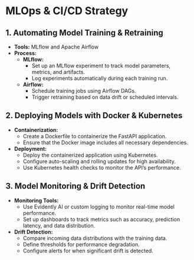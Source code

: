 # MLOps & CI/CD Strategy

## 1. Automating Model Training & Retraining

- **Tools:** MLflow and Apache Airflow
- **Process:**
  - **MLflow:**
    - Set up an MLflow experiment to track model parameters, metrics, and artifacts.
    - Log experiments automatically during each training run.
  - **Airflow:**
    - Schedule training jobs using Airflow DAGs.
    - Trigger retraining based on data drift or scheduled intervals.

## 2. Deploying Models with Docker & Kubernetes

- **Containerization:**
  - Create a Dockerfile to containerize the FastAPI application.
  - Ensure that the Docker image includes all necessary dependencies.
- **Deployment:**
  - Deploy the containerized application using Kubernetes.
  - Configure auto-scaling and rolling updates for high availability.
  - Use Kubernetes health checks to monitor the API’s performance.

## 3. Model Monitoring & Drift Detection

- **Monitoring Tools:**
  - Use Evidently AI or custom logging to monitor real-time model performance.
  - Set up dashboards to track metrics such as accuracy, prediction latency, and data distribution.
- **Drift Detection:**
  - Compare incoming data distributions with the training data.
  - Define thresholds for performance degradation.
  - Configure alerts for when significant drift is detected.
